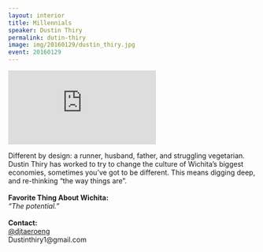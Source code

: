 ```yaml
---
layout: interior
title: Millennials
speaker: Dustin Thiry
permalink: dutin-thiry
image: img/20160129/dustin_thiry.jpg
event: 20160129
---
```


<div class='embed-container'><iframe src='https://www.youtube.com/embed/_qju-JUlfZc' frameborder='0' allowfullscreen></iframe></div>

<section class="bg-dark" id="events">
  <div class="container text-center">
    <div class="col-lg-6 col-sm-8 col-lg-offset-3 col-sm-offset-2">
      <p>
        Different by design: a runner, husband, father, and struggling vegetarian. Dustin Thiry has worked to try to change the culture of Wichita’s biggest economies, sometimes you’ve got to be different. This means digging deep, and re-thinking “the way things are”.<br><br><strong>Favorite Thing About Wichita:</strong><br><i>“The potential.”</i><br><br><strong>Contact:</strong><br><a href="https://twitter.com/djtaeroeng" target="_blank">@djtaeroeng</a><br>Dustinthiry1@gmail.com
      </p>
    </div>
  </div>
</section>